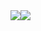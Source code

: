 <div style="display: -webkit-box; display: -ms-flexbox; display: flex;">
    <img src="https://github-readme-stats.vercel.app/api?username=laddge&count_private=true&show_icons=true&theme=tokyonight">
    <img src="https://github-readme-stats.vercel.app/api/top-langs/?username=laddge&theme=tokyonight">
</div>
